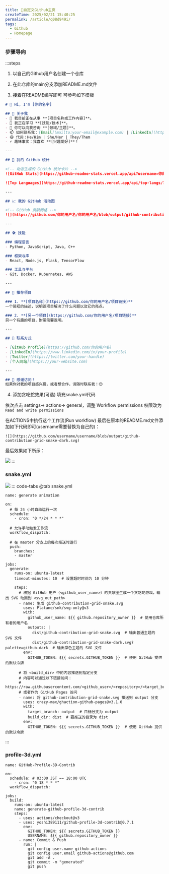 ```yaml
---
title: 👻自定义Github主页
createTime: 2025/02/21 15:40:25
permalink: /article/q08d949i/
tags:
  - Github
  - Homepage
---
```


### 步骤导向
:::steps
1. 以自己的Github用户名创建一个仓库

<ImageCard
image="https://cdn.jsdelivr.net/gh/Pai3141/PictureBed@main/img/github-e1.jpg"
/>

2. 在此仓库的main分支添加README.md文件

<ImageCard
image="https://cdn.jsdelivr.net/gh/Pai3141/PictureBed@main/img/github-e2.png"
/>

3. 接着在README编写即可
可参考如下模板
```md
# 👋 Hi, I'm [你的名字]

## 🌟 关于我
- 🔭 我目前正在从事 **[项目名称或工作内容]**。
- 🌱 我正在学习 **[技能/技术]**。
- 💬 你可以向我咨询 **[领域/主题]**。
- 📫 如何联系我：[Email](mailto:your-email@example.com) | [LinkedIn](https://www.linkedin.com/in/your-profile) | [Twitter](https://twitter.com/your-handle)
- 😄 代词：He/Him | She/Her | They/Them
- ⚡ 趣味事实：我喜欢 **[兴趣爱好]**！

---

## 🚀 我的 GitHub 统计

<!-- 动态生成的 GitHub 统计卡片 -->
![GitHub Stats](https://github-readme-stats.vercel.app/api?username=你的用户名&show_icons=true&title_color=ffffff&icon_color=0074D9&text_color=f0f0f0&bg_color=151515)

![Top Languages](https://github-readme-stats.vercel.app/api/top-langs/?username=你的用户名&layout=compact&title_color=ffffff&icon_color=0074D9&text_color=f0f0f0&bg_color=151515)

---

## 📈 我的 GitHub 活动图

<!-- GitHub 贡献网格 -->
![](https://github.com/你的用户名/你的用户名/blob/output/github-contribution-grid-snake-dark.svg)

---

## 🛠️ 技能

### 编程语言
- Python, JavaScript, Java, C++

### 框架与库
- React, Node.js, Flask, TensorFlow

### 工具与平台
- Git, Docker, Kubernetes, AWS

---

## 📌 推荐项目

### 1. **[项目名称](https://github.com/你的用户名/项目链接)**
一个简短的描述，说明该项目解决了什么问题以及它的亮点。

### 2. **[另一个项目](https://github.com/你的用户名/项目链接)**
另一个有趣的项目，附带简要说明。

---

## 🤝 联系方式

- [GitHub Profile](https://github.com/你的用户名)
- [LinkedIn](https://www.linkedin.com/in/your-profile)
- [Twitter](https://twitter.com/your-handle)
- [个人网站](https://your-website.com)

---

## 🎉 感谢访问！
如果你对我的项目感兴趣，或者想合作，请随时联系我！😊
```
4. 添加贪吃蛇效果(可选)
<ImageCard
image="https://cdn.jsdelivr.net/gh/Pai3141/PictureBed@main/img/github-e4.png"
/>
填充snake.yml代码
<ImageCard
image="https://cdn.jsdelivr.net/gh/Pai3141/PictureBed@main/img/github-e3.png"
/>

依次点击 settings-> actions-> general，调整 Workflow permissions 权限改为 `Read and write permissions`
<ImageCard
image="https://cdn.jsdelivr.net/gh/Pai3141/PictureBed@main/img/github-e5.png"
/>

在ACTIONS中执行这个工作流(Run workflow)
<ImageCard
image="https://cdn.jsdelivr.net/gh/Pai3141/PictureBed@main/img/github-e6.png"
/>
最后在原本的README.md文件添加如下代码即可(username需要替换为自己的)：

```shell
![](https://github.com/username/username/blob/output/github-contribution-grid-snake-dark.svg)
```

最后效果如下所示：

![](https://cdn.jsdelivr.net/gh/Pai3141/Pai3141@output/github-contribution-grid-snake-dark.svg)
:::

### snake.yml
![](https://cdn.jsdelivr.net/gh/Pai3141/Pai3141@output/github-contribution-grid-snake.svg)
::: code-tabs
@tab snake.yml
```shell
name: generate animation

on:
  # 每 24 小时自动运行一次
  schedule:
    - cron: "0 */24 * * *" 
  
  # 允许手动触发工作流
  workflow_dispatch:
  
  # 在 master 分支上的每次推送时运行
  push:
    branches:
    - master
    
jobs:
  generate:
    runs-on: ubuntu-latest
    timeout-minutes: 10  # 设置超时时间为 10 分钟
    
    steps:
      # 根据 GitHub 用户（<github_user_name>）的贡献图生成一个贪吃蛇游戏，输出 SVG 动画到 <svg_out_path>
      - name: 生成 github-contribution-grid-snake.svg
        uses: Platane/snk/svg-only@v3
        with:
          github_user_name: ${{ github.repository_owner }}  # 使用仓库所有者的用户名
          outputs: |
            dist/github-contribution-grid-snake.svg  # 输出普通主题的 SVG 文件
            dist/github-contribution-grid-snake-dark.svg?palette=github-dark  # 输出深色主题的 SVG 文件
        env:
          GITHUB_TOKEN: ${{ secrets.GITHUB_TOKEN }}  # 使用 GitHub 提供的默认令牌
      
      # 将 <build_dir> 中的内容推送到指定分支
      # 内容可以通过以下链接访问：
      # https://raw.githubusercontent.com/<github_user>/<repository>/<target_branch>/<file>
      # 或者作为 GitHub Pages 访问
      - name: 将 github-contribution-grid-snake.svg 推送到 output 分支
        uses: crazy-max/ghaction-github-pages@v3.1.0
        with:
          target_branch: output  # 目标分支为 output
          build_dir: dist  # 要推送的目录为 dist
        env:
          GITHUB_TOKEN: ${{ secrets.GITHUB_TOKEN }}  # 使用 GitHub 提供的默认令牌
```
:::

### profile-3d.yml
<ImageCard
image="https://cdn.jsdelivr.net/gh/Pai3141/PictureBed@main/img/github-3d-e1.png"
/>

<CardGrid>
<RepoCard repo="yoshi389111/github-profile-3d-contrib" />
</CardGrid>

```shell
name: GitHub-Profile-3D-Contrib

on:
  schedule: # 03:00 JST == 18:00 UTC
    - cron: "0 18 * * *"
  workflow_dispatch:

jobs:
  build:
    runs-on: ubuntu-latest
    name: generate-github-profile-3d-contrib
    steps:
      - uses: actions/checkout@v3
      - uses: yoshi389111/github-profile-3d-contrib@0.7.1
        env:
          GITHUB_TOKEN: ${{ secrets.GITHUB_TOKEN }}
          USERNAME: ${{ github.repository_owner }}
      - name: Commit & Push
        run: |
          git config user.name github-actions
          git config user.email github-actions@github.com
          git add -A .
          git commit -m "generated"
          git push
```